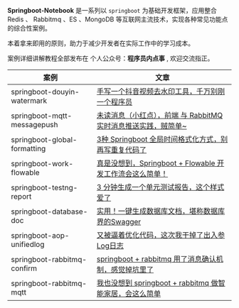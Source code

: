 **Springboot-Notebook** 是一系列以 `springboot` 为基础开发框架，应用整合 Redis 、 Rabbitmq 、ES 、MongoDB 等互联网主流技术，实现各种常见功能点的综合性案例。

本着拿来即用的原则，助力于减少开发者在实际工作中的学习成本。

案例详细讲解教程全部发布在 个人公众号：**程序员内点事** , 欢迎交流指正。




| 案例 | 文章 |
|--|--|
|  springboot-douyin-watermark |  [手写一个抖音视频去水印工具，千万别刚一个程序员](https://mp.weixin.qq.com/s/Cq6_oQdHqr5_zsBc68Xn5Q)|
|  springboot-mqtt-messagepush |  [未读消息（小红点），前端 与 RabbitMQ 实时消息推送实践，贼简单~](https://mp.weixin.qq.com/s/U-fUGr9i1MVa4PoVyiDFCg)|
|  springboot-global-formatting |  [3种 Springboot 全局时间格式化方式，别再写重复代码了](https://mp.weixin.qq.com/s/MeDfnL__jdEq7Yi48vg_vA)|
|  springboot-work-flowable |  [真是没想到，Springboot + Flowable 开发工作流会这么简单！](https://mp.weixin.qq.com/s/hXS9HirRnhYRMIwd4GVeIQ)|
|  springboot-testng-report |  [3 分钟生成一个单元测试报告，这个样式爱了](https://mp.weixin.qq.com/s/5IW76pMMxRtVF-ewmp1PGw)|
|  springboot-database-doc |  [实用！一键生成数据库文档，堪称数据库界的Swagger](https://mp.weixin.qq.com/s/nqxWD85XdhR1AHAa2ql65A)|
|  springboot-aop-unifiedlog |  [又被逼着优化代码，这次我干掉了出入参 Log日志](https://mp.weixin.qq.com/s/hZ7KiFyeDMRCPUoNlCXO6w)|
|  springboot-rabbitmq-confirm |  [springboot + rabbitmq 用了消息确认机制，感觉掉坑里了](https://mp.weixin.qq.com/s/me1bfFwzQDAn7EDOgoR65g)|
|  springboot-rabbitmq-mqtt |  [我也没想到 springboot + rabbitmq 做智能家居，会这么简单](https://mp.weixin.qq.com/s/udFE6k9pPetIWsa6KeErrA)|


